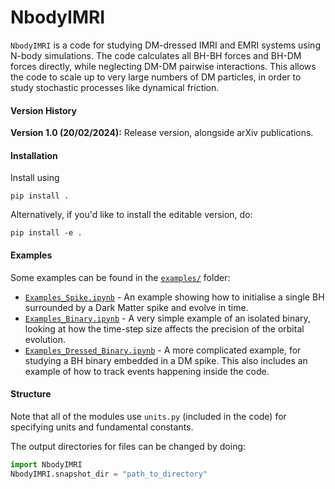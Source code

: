 # NbodyIMRI

`NbodyIMRI` is a code for studying DM-dressed IMRI and EMRI systems using N-body simulations. The code calculates all BH-BH forces and BH-DM forces directly, while neglecting DM-DM pairwise interactions. This allows the code to scale up to very large numbers of DM particles, in order to study stochastic processes like dynamical friction.

#### Version History

**Version 1.0 (20/02/2024):** Release version, alongside arXiv publications.

#### Installation

Install using 

```
pip install .
```

Alternatively, if you'd like to install the editable version, do:

```
pip install -e .
```

#### Examples

Some examples can be found in the [`examples/`](examples) folder:

- [`Examples_Spike.ipynb`](examples/Examples_Spike.ipynb) - An example showing how to initialise a single BH surrounded by a Dark Matter spike and evolve in time.
- [`Examples_Binary.ipynb`](examples/Examples_Binary.ipynb) - A very simple example of an isolated binary, looking at how the time-step size affects the precision of the orbital evolution.
- [`Examples_Dressed_Binary.ipynb`](examples/Examples_Dressed_Binary.ipynb) - A more complicated example, for studying a BH binary embedded in a DM spike. This also includes an example of how to track events happening inside the code.

#### Structure

Note that all of the modules use `units.py` (included in the code) for specifying units and fundamental constants. 

The output directories for files can be changed by doing:

```python
import NbodyIMRI
NbodyIMRI.snapshot_dir = "path_to_directory"
```



